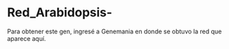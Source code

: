 # Red_Arabidopsis-
Para obtener este gen, ingresé a Genemania en donde se obtuvo la red que aparece aquí. 
